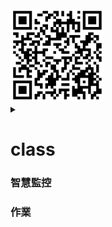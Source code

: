 <img src="QR code 智慧監控.png" width="150" Height="150" />

<details>
  test
<summary>


# class
### 智慧監控

### 作業
